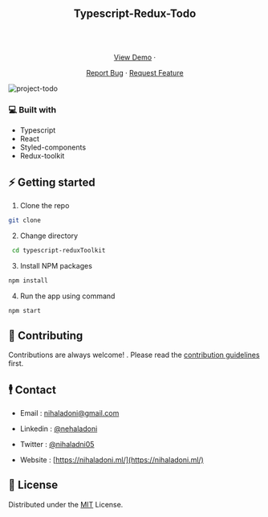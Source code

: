 <!-- PROJECT LOGO -->
<br />
<div align="center">
  <a href="">

</a>

<h2 align="center">Typescript-Redux-Todo</h2>

<!-- Shields -->

  <br />
  <br />
  <p>

<a href="">View Demo</a>
·

<a href="">Report Bug</a>
·
<a href="">Request Feature</a>

</p>
</div>

![project-todo]()

<!-- ABOUT THE PROJECT -->

### 💻 Built with

<ul>
  
  <li>Typescript</li>
  
  <li>React</li>
  
  <li>Styled-components</li>
  
  <li>Redux-toolkit</li>
  
</ul>

<!-- GETTING STARTED -->

## ⚡ Getting started

1. Clone the repo

```sh
git clone
```

2. Change directory

```sh
 cd typescript-reduxToolkit
```

3. Install NPM packages

```sh
npm install
```

4. Run the app using command

```sh
npm start
```

<!-- CONTRIBUTING -->

## 🌟 Contributing

Contributions are always welcome! . Please read the [contribution guidelines](CONTRIBUTING) first.

<!-- CONTACT -->

## 🕴️ Contact

- Email : [nihaladoni@gmail.com](mailto:nihaladoni@gmail.com)

- Linkedin : [@nehaladoni](https://linkedin.com/in/nehaladoni)

- Twitter : [@nihaladni05](https://twitter.com/nihaladni05)

- Website : [https://nihaladoni.ml/](https://nihaladoni.ml/)

<!-- LICENSE -->

## 🔔 License

Distributed under the [MIT](LICENSE) License.
